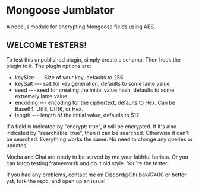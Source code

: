 # Mongoose Jumblator

A node.js module for encrypting Mongoose fields using AES.

## WELCOME TESTERS!

To test this unpublished plugin, simply create a schema. Then hook the plugin to it. The plugin options are:

- keySize --- Size of your key, defaults to 256
- keySalt --- salt for key generation, defaults to some lame value
- seed --- seed for creating the initial value hash, defaults to some extremely lame value.
- encoding --- encoding for the ciphertext, defaults to Hex. Can be Base64, Utf8, Utf16, or Hex.
- length --- length of the initial value, defautls to 512

If a field is indicated by "encrypt: true", it will be encrypted. If it's also indicated by "searchable: true", then it can be searched. Otherwise it can't be searched. Everything works the same. No need to change any queries or updates.

Mocha and Chai are ready to be served by me your faithful barista. Or you can forgo testing frameworsk and do it old style. You're the tester!

If you had any problems, contact me on Discord@Chubak#7400 or better yet, fork the repo, and open up an issue!
